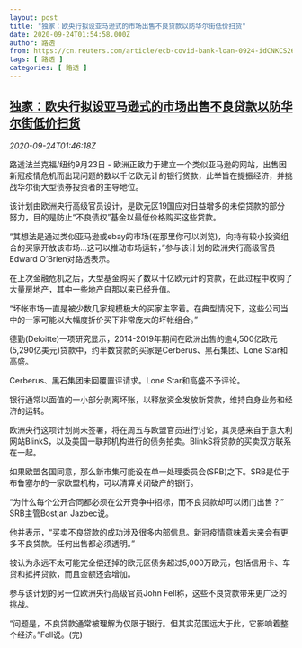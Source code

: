 ```yaml
---
layout: post
title: "独家：欧央行拟设亚马逊式的市场出售不良贷款以防华尔街低价扫货"
date: 2020-09-24T01:54:58.000Z
author: 路透
from: https://cn.reuters.com/article/ecb-covid-bank-loan-0924-idCNKCS26F04Y
tags: [ 路透 ]
categories: [ 路透 ]
---
```

<!--1600912498000-->
[独家：欧央行拟设亚马逊式的市场出售不良贷款以防华尔街低价扫货](https://cn.reuters.com/article/ecb-covid-bank-loan-0924-idCNKCS26F04Y)
------

<div>
<div><i>2020-09-24T01:46:18Z</i></div><p>路透法兰克福/纽约9月23日 - 欧洲正致力于建立一个类似亚马逊的网站，出售因新冠疫情危机而出现问题的数以千亿欧元计的银行贷款，此举旨在提振经济，并挑战华尔街大型债券投资者的主导地位。</p><p>该计划由欧洲央行高级官员设计，是欧元区19国应对日益增多的未偿贷款的部分努力，目的是防止“不良债权”基金以最低价格购买这些贷款。</p><p>“其想法是通过类似亚马逊或ebay的市场(在那里你可以浏览)，向持有较小投资组合的买家开放该市场...这可以推动市场运转，”参与该计划的欧洲央行高级官员Edward O’Brien对路透表示。</p><p>在上次金融危机之后，大型基金购买了数以十亿欧元计的贷款，在此过程中收购了大量房地产，其中一些地产自那以来已经升值。</p><p>“坏帐市场一直是被少数几家规模极大的买家主宰着。在典型情况下，这些公司当中的一家可能以大幅度折价买下非常庞大的坏帐组合。”</p><p>德勤(Deloitte)一项研究显示，2014-2019年期间在欧洲出售的逾4,500亿欧元(5,290亿美元)贷款中，约半数贷款的买家是Cerberus、黑石集团、Lone Star和高盛。</p><p>Cerberus、黑石集团未回覆置评请求。Lone Star和高盛不予评论。</p><p>银行通常以面值的一小部分剥离坏账，以释放资金发放新贷款，维持自身业务和经济的运转。</p><p>欧洲央行这项计划尚未签署，将在周五与欧盟官员进行讨论，其灵感来自于意大利网站BlinkS，以及美国一联邦机构进行的债务拍卖。BlinkS将贷款的买卖双方联系在一起。</p><p>如果欧盟各国同意，那么新市集可能设在单一处理委员会(SRB)之下。SRB是位于布鲁塞尔的一家欧盟机构，可以清算关闭破产的银行。</p><p>“为什么每个公开合同都必须在公开竞争中招标，而不良贷款却可以闭门出售？” SRB主管Bostjan Jazbec说。</p><p>他并表示，“买卖不良贷款的成功涉及很多内部信息。新冠疫情意味着未来会有更多不良贷款。任何出售都必须透明。”</p><p>被认为永远不太可能完全偿还掉的欧元区债务超过5,000万欧元，包括信用卡、车贷和抵押贷款，而且金额还会增加。</p><p>参与该计划的另一位欧洲央行高级官员John Fell称，这些不良贷款带来更广泛的挑战。</p><p>“问题是，不良贷款通常被理解为仅限于银行。但其实范围远大于此，它影响着整个经济。”Fell说。(完)</p>
</div>
